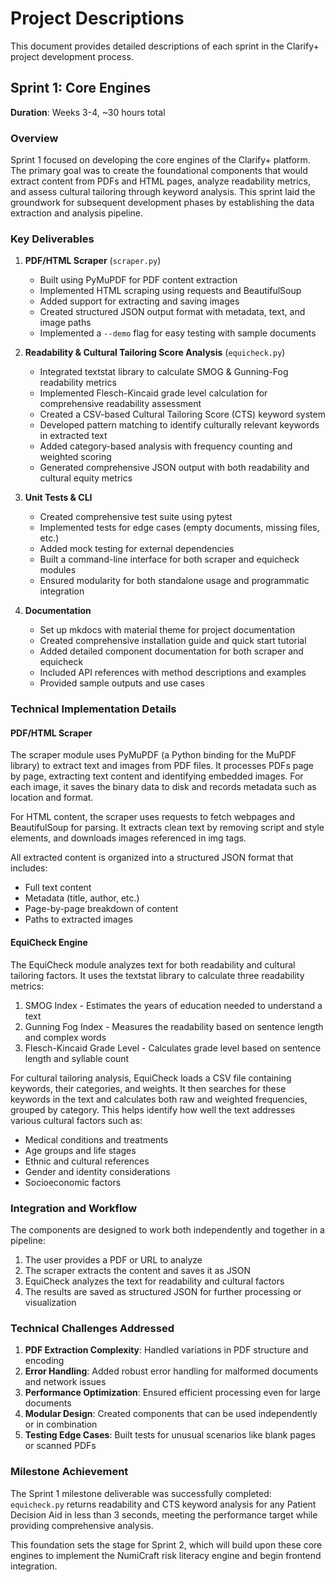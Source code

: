 # Project Descriptions

This document provides detailed descriptions of each sprint in the Clarify+ project development process.

## Sprint 1: Core Engines

**Duration**: Weeks 3-4, ~30 hours total

### Overview

Sprint 1 focused on developing the core engines of the Clarify+ platform. The primary goal was to create the foundational components that would extract content from PDFs and HTML pages, analyze readability metrics, and assess cultural tailoring through keyword analysis. This sprint laid the groundwork for subsequent development phases by establishing the data extraction and analysis pipeline.

### Key Deliverables

1. **PDF/HTML Scraper** (`scraper.py`)
   - Built using PyMuPDF for PDF content extraction
   - Implemented HTML scraping using requests and BeautifulSoup
   - Added support for extracting and saving images
   - Created structured JSON output format with metadata, text, and image paths
   - Implemented a `--demo` flag for easy testing with sample documents

2. **Readability & Cultural Tailoring Score Analysis** (`equicheck.py`)
   - Integrated textstat library to calculate SMOG & Gunning-Fog readability metrics
   - Implemented Flesch-Kincaid grade level calculation for comprehensive readability assessment
   - Created a CSV-based Cultural Tailoring Score (CTS) keyword system
   - Developed pattern matching to identify culturally relevant keywords in extracted text
   - Added category-based analysis with frequency counting and weighted scoring
   - Generated comprehensive JSON output with both readability and cultural equity metrics

3. **Unit Tests & CLI**
   - Created comprehensive test suite using pytest
   - Implemented tests for edge cases (empty documents, missing files, etc.)
   - Added mock testing for external dependencies
   - Built a command-line interface for both scraper and equicheck modules
   - Ensured modularity for both standalone usage and programmatic integration

4. **Documentation**
   - Set up mkdocs with material theme for project documentation
   - Created comprehensive installation guide and quick start tutorial
   - Added detailed component documentation for both scraper and equicheck
   - Included API references with method descriptions and examples
   - Provided sample outputs and use cases

### Technical Implementation Details

#### PDF/HTML Scraper

The scraper module uses PyMuPDF (a Python binding for the MuPDF library) to extract text and images from PDF files. It processes PDFs page by page, extracting text content and identifying embedded images. For each image, it saves the binary data to disk and records metadata such as location and format.

For HTML content, the scraper uses requests to fetch webpages and BeautifulSoup for parsing. It extracts clean text by removing script and style elements, and downloads images referenced in img tags.

All extracted content is organized into a structured JSON format that includes:
- Full text content
- Metadata (title, author, etc.)
- Page-by-page breakdown of content
- Paths to extracted images

#### EquiCheck Engine

The EquiCheck module analyzes text for both readability and cultural tailoring factors. It uses the textstat library to calculate three readability metrics:

1. SMOG Index - Estimates the years of education needed to understand a text
2. Gunning Fog Index - Measures the readability based on sentence length and complex words
3. Flesch-Kincaid Grade Level - Calculates grade level based on sentence length and syllable count

For cultural tailoring analysis, EquiCheck loads a CSV file containing keywords, their categories, and weights. It then searches for these keywords in the text and calculates both raw and weighted frequencies, grouped by category. This helps identify how well the text addresses various cultural factors such as:
- Medical conditions and treatments
- Age groups and life stages
- Ethnic and cultural references
- Gender and identity considerations
- Socioeconomic factors

### Integration and Workflow

The components are designed to work both independently and together in a pipeline:

1. The user provides a PDF or URL to analyze
2. The scraper extracts the content and saves it as JSON
3. EquiCheck analyzes the text for readability and cultural factors
4. The results are saved as structured JSON for further processing or visualization

### Technical Challenges Addressed

1. **PDF Extraction Complexity**: Handled variations in PDF structure and encoding
2. **Error Handling**: Added robust error handling for malformed documents and network issues
3. **Performance Optimization**: Ensured efficient processing even for large documents
4. **Modular Design**: Created components that can be used independently or in combination
5. **Testing Edge Cases**: Built tests for unusual scenarios like blank pages or scanned PDFs

### Milestone Achievement

The Sprint 1 milestone deliverable was successfully completed: `equicheck.py` returns readability and CTS keyword analysis for any Patient Decision Aid in less than 3 seconds, meeting the performance target while providing comprehensive analysis.

This foundation sets the stage for Sprint 2, which will build upon these core engines to implement the NumiCraft risk literacy engine and begin frontend integration.
